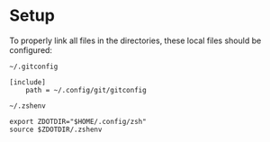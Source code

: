 # Setup

To properly link all files in the directories, these local files should be configured:

`~/.gitconfig`

```shell
[include]
    path = ~/.config/git/gitconfig
```

`~/.zshenv`

```shell
export ZDOTDIR="$HOME/.config/zsh"
source $ZDOTDIR/.zshenv
```

